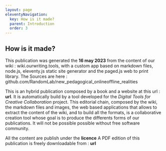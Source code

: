 ```yaml
---
layout: page
eleventyNavigation:
  key: How is it made?
  parent: Introduction
  order: 3
---
```


## How is it made?

This publication was generated the **16 may 2023** from the content of our wiki : wiki.ourwriting.tools, with a custom app based on markdown files, node.js, eleventy.js static site generator and the paged.js web to print library. 
The Sources are here : github.com/RandomLab/new_pedagogical_onlineoffline_realities

This is an hybrid publication composed by a book and a website at this url : **url**. It is automatically build by a tool developed for the *Digital Tools for Creative Collaboration* project. 
This editorial chain, composed by the wiki, the markdown files and images, the web based applications that allows to extract the content of the wiki, and to build all the formats, is a collaborative creation tool whose goal is to produce the differents forms of our publications. It will not be possible possible without free software community. 

All the content are publish under the **licence** 
A PDF edition of this publication is freely downloadable from : **url**